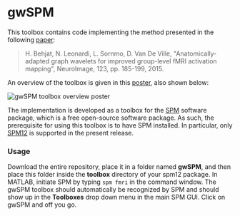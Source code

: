 # gwSPM

This toolbox contains code implementing the method presented in the following [paper](https://bme.lth.se/fileadmin/biomedicalengineering/Personal_folders/Hamid_Behjat/HBehjat_NeuroImage2015.pdf): 

> H. Behjat, N. Leonardi, L. Sornmo, D. Van De Ville, "Anatomically-adapted graph wavelets for improved group-level fMRI activation mapping", NeuroImage, 123, pp. 185-199, 2015.

An overview of the toolbox is given in this [poster](https://bme.lth.se/fileadmin/biomedicalengineering/Personal_folders/Hamid_Behjat/HBehjat_OHBM2018a-poster.pdf), also shown below:

![gwSPM toolbox overview poster](figs/HBehjat_OHBM2018_poster.jpg?raw=true) 
 
The implementation is developed as a toolbox for the [SPM](https://www.fil.ion.ucl.ac.uk/spm/) software package, which is a free open-source software package. As such, the prerequisite for using this toolbox is to have SPM installed. In particular, only [SPM12](https://www.fil.ion.ucl.ac.uk/spm/software/spm12/) is supported in the present release.  

### Usage 
Download the entire repository, place it in a folder named **gwSPM**, and then place this folder inside the **toolbox** directory of your spm12 package. In MATLAB, initiate SPM by typing `spm fmri` in the command window. The gwSPM toolbox should automatically be recognized by SPM and should show up in the **Toolboxes** drop down menu in the main SPM GUI. Click on gwSPM and off you go. 
